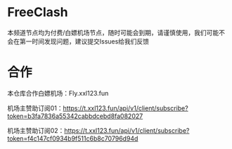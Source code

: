 # FreeClash
本频道节点均为付费/白嫖机场节点，随时可能会到期，请谨慎使用，我们可能不会在第一时间发现问题，建议提交Issues给我们反馈
# 合作
本仓库合作白嫖机场：Fly.xxl123.fun

机场主赞助订阅01：https://t.xxl123.fun/api/v1/client/subscribe?token=b3fa7836a55342cabbdcebd8fa082027

机场主赞助订阅02：https://t.xxl123.fun/api/v1/client/subscribe?token=f4c147cf0934b9f511c6b8c70796d94d
